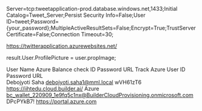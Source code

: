 Server=tcp:tweetapplication-prod.database.windows.net,1433;Initial Catalog=Tweet_Server;Persist Security Info=False;User ID=tweet;Password={your_password};MultipleActiveResultSets=False;Encrypt=True;TrustServerCertificate=False;Connection Timeout=30;



https://twitterapplication.azurewebsites.net/



result.User.ProfilePicture = user.propImage;

User Name	Azure Balance check ID	Password	URL
Track	Azure User ID	Password	URL	 
Debojyoti Saha	debojyoti.saha1@mml.local
wVH61zT6	https://iihtedu.cloud.builder.ai/
Azure	bc_wallet_220909_1e9fq5c1nx@BuilderCloudProvisioning.onmicrosoft.com
DPcPYkB7!	https://portal.azure.com
 


